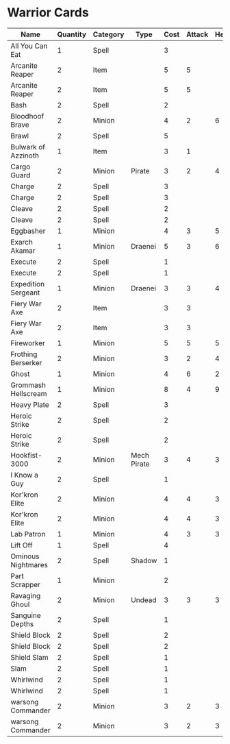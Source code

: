 # Warrior Cards

|Name|Quantity|Category|Type|Cost|Attack|Health|Armor|
|----|--------|--------|----|----|------|------|-----|
|All You Can Eat|1|Spell||3||||
|Arcanite Reaper|2|Item||5|5||2|
|Arcanite Reaper|2|Item||5|5||2|
|Bash|2|Spell||2||||
|Bloodhoof Brave|2|Minion||4|2|6||
|Brawl|2|Spell||5||||
|Bulwark of Azzinoth|1|Item||3|1||4|
|Cargo Guard|2|Minion|Pirate|3|2|4||
|Charge|2|Spell||3||||
|Charge|2|Spell||3||||
|Cleave|2|Spell||2||||
|Cleave|2|Spell||2||||
|Eggbasher|1|Minion||4|3|5||
|Exarch Akamar|1|Minion|Draenei|5|3|6||
|Execute|2|Spell||1||||
|Execute|2|Spell||1||||
|Expedition Sergeant|1|Minion|Draenei|3|3|4||
|Fiery War Axe|2|Item||3|3||2|
|Fiery War Axe|2|Item||3|3||2|
|Fireworker|1|Minion||5|5|5||
|Frothing Berserker|2|Minion||3|2|4||
|Ghost|1|Minion||4|6|2||
|Grommash Hellscream|1|Minion||8|4|9||
|Heavy Plate|2|Spell||3||||
|Heroic Strike|2|Spell||2||||
|Heroic Strike|2|Spell||2||||
|Hookfist-3000|2|Minion|Mech Pirate|3|4|3||
|I Know a Guy|2|Spell||1||||
|Kor'kron Elite|2|Minion||4|4|3||
|Kor'kron Elite|2|Minion||4|4|3||
|Lab Patron|1|Minion||4|3|3||
|Lift Off|1|Spell||4||||
|Ominous Nightmares|2|Spell|Shadow|1||||
|Part Scrapper|1|Minion||2||||
|Ravaging Ghoul|2|Minion|Undead|3|3|3||
|Sanguine Depths|2|Spell||1|||3|
|Shield Block|2|Spell||2||||
|Shield Block|2|Spell||2||||
|Shield Slam|2|Spell||1||||
|Slam|2|Spell||1||||
|Whirlwind|2|Spell||1||||
|Whirlwind|2|Spell||1||||
|warsong Commander|2|Minion||3|2|3||
|warsong Commander|2|Minion||3|2|3||
